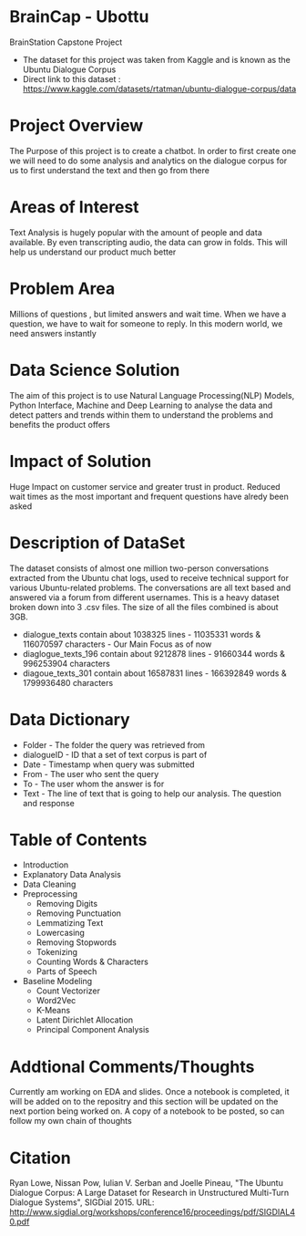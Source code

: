 # BrainCap - Ubottu
BrainStation Capstone Project
- The dataset for this project was taken from Kaggle and is known as the Ubuntu Dialogue Corpus
- Direct link to this dataset : https://www.kaggle.com/datasets/rtatman/ubuntu-dialogue-corpus/data
# Project Overview
The Purpose of this project is to create a chatbot. In order to first create one we will need to do some analysis and analytics on the dialogue corpus for us to first understand the text and then go from there
# Areas of Interest
Text Analysis is hugely popular with the amount of people and data available. By even transcripting audio, the data can grow in folds. This will help us understand our product much better 
# Problem Area
Millions of questions , but limited answers and wait time. When we have a question, we have to wait for someone to reply. In this modern world, we need answers instantly
# Data Science Solution
The aim of this project is to use Natural Language Processing(NLP) Models, Python Interface, Machine and Deep Learning to analyse the data and detect patters and trends within them to understand the problems and benefits the product offers
# Impact of Solution
Huge Impact on customer service and greater trust in product. Reduced wait times as the most important and frequent questions have alredy been asked
# Description of DataSet
The dataset consists of almost one million two-person conversations extracted from the Ubuntu chat logs, used to receive technical support for various Ubuntu-related problems. The conversations are all text based and answered via a forum from different usernames. This is a heavy dataset broken down into 3 .csv files. The size of all the files combined is about 3GB.
- dialogue_texts contain about 1038325 lines - 11035331 words & 116070597 characters - Our Main Focus as of now
- diaglogue_texts_196 contain about 9212878 lines - 91660344 words & 996253904 characters
- diagoue_texts_301 contain about 16587831 lines - 166392849 words & 1799936480 characters
# Data Dictionary
- Folder - The folder the query was retrieved from
- dialogueID - ID that a set of text corpus is part of
- Date - Timestamp when query was submitted
- From - The user who sent the query
- To - The user whom the answer is for
- Text - The line of text that is going to help our analysis. The question and response
# Table of Contents
- Introduction
- Explanatory Data Analysis
- Data Cleaning
- Preprocessing
  - Removing Digits
  - Removing Punctuation
  - Lemmatizing Text
  - Lowercasing
  - Removing Stopwords
  - Tokenizing
  - Counting Words & Characters
  - Parts of Speech
- Baseline Modeling
   - Count Vectorizer
   - Word2Vec
   - K-Means
   - Latent Dirichlet Allocation
   - Principal Component Analysis
# Addtional Comments/Thoughts
Currently am working on EDA and slides. Once a notebook is completed, it will be added on to the repositry and this section will be updated on the next portion being worked on. A copy of a notebook to be posted, so can follow my own chain of thoughts
# Citation
Ryan Lowe, Nissan Pow, Iulian V. Serban and Joelle Pineau, "The Ubuntu Dialogue Corpus: A Large Dataset for Research in Unstructured Multi-Turn Dialogue Systems", SIGDial 2015. URL: http://www.sigdial.org/workshops/conference16/proceedings/pdf/SIGDIAL40.pdf
